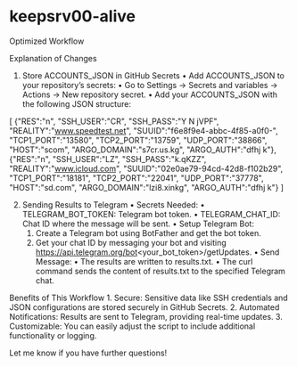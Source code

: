 # keepsrv00-alive
Optimized Workflow



Explanation of Changes

1. Store ACCOUNTS_JSON in GitHub Secrets
	•	Add ACCOUNTS_JSON to your repository’s secrets:
	•	Go to Settings → Secrets and variables → Actions → New repository secret.
	•	Add your ACCOUNTS_JSON with the following JSON structure:

[
  {"RES":"n", "SSH_USER":"CR", "SSH_PASS":"Y N jVPF", "REALITY":"www.speedtest.net", "SUUID":"f6e8f9e4-abbc-4f85-a0f0-", "TCP1_PORT":"13580", "TCP2_PORT":"13759", "UDP_PORT":"38866", "HOST":"scom", "ARGO_DOMAIN":"s7cr.us.kg", "ARGO_AUTH":"dfhj k"},
  {"RES":"n", "SSH_USER":"LZ", "SSH_PASS":"k.qKZZ", "REALITY":"www.icloud.com", "SUUID":"02e0ae79-94cd-42d8-f102b29", "TCP1_PORT":"18181", "TCP2_PORT":"22041", "UDP_PORT":"37778", "HOST":"sd.com", "ARGO_DOMAIN":"lzi8.xinkg", "ARGO_AUTH":"dfhj k"}
]



2. Sending Results to Telegram
	•	Secrets Needed:
	•	TELEGRAM_BOT_TOKEN: Telegram bot token.
	•	TELEGRAM_CHAT_ID: Chat ID where the message will be sent.
	•	Setup Telegram Bot:
	1.	Create a Telegram bot using BotFather and get the bot token.
	2.	Get your chat ID by messaging your bot and visiting https://api.telegram.org/bot<your_bot_token>/getUpdates.
	•	Send Message:
	•	The results are written to results.txt.
	•	The curl command sends the content of results.txt to the specified Telegram chat.

Benefits of This Workflow
	1.	Secure: Sensitive data like SSH credentials and JSON configurations are stored securely in GitHub Secrets.
	2.	Automated Notifications: Results are sent to Telegram, providing real-time updates.
	3.	Customizable: You can easily adjust the script to include additional functionality or logging.

Let me know if you have further questions!
